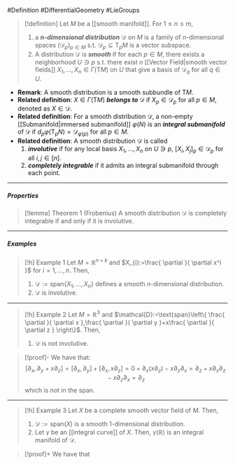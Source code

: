 #Definition #DifferentialGeometry #LieGroups 

> [!definition]
> Let $M$ be a [[smooth manifold]]. For $1\leq n\leq m$,
> 1.  a ***$n$-dimensional distribution*** $\mathcal{D}$ on $M$ is a family of $n$-dimensional spaces $(\mathcal{D}_{p})_{p\in M}$ s.t. $\mathcal{D}_{p}\subseteq \text{T}_{p}M$ is a vector subspace.
> 2. A distribution $\mathcal{D}$ is ***smooth*** if for each $p\in M$, there exists a neighborhood $U\ni p$ s.t. there exist $n$ [[Vector Field|smooth vector fields]] $X_{1},\dots,X_{n}\in \Gamma(\text{T}M)$ on $U$ that give a basis of $\mathcal{D}_{q}$ for all $q\in U$.
- **Remark**: A smooth distribution is a smooth subbundle of $\text{T}M$.
- **Related definition**: $X\in \Gamma(\text{T}M)$ ***belongs to*** $\mathcal{D}$ if $X_{p}\in \mathcal{D}_{p}$ for all $p\in M$, denoted as $X\in \mathcal{D}$.
- **Related definition**: For a smooth distribution $\mathcal{D}$, a non-empty [[Submanifold|immersed submanifold]] $\varphi(N)$ is an ***integral submanifold*** of $\mathcal{D}$ if $d_{p}\varphi(\text{T}_{p}N)=\mathcal{D}_{\varphi(p)}$ for all $p\in M$.
- **Related definition**: A smooth distribution $\mathcal{D}$ is called 
	1. ***involutive*** if for any local basis $X_{1},\dots,X_{n}$ on $U\ni p$, $[X_{i},X_{j}]_{p}\in \mathcal{D}_{p}$ for all $i,j\in [n]$.
	2. ***completely integrable*** if it admits an integral submanifold through each point.
---
##### Properties
> [!lemma] Theorem 1 (Frobenius)
> A smooth distribution $\mathcal{D}$ is completely integrable if and only if it is involutive.
---
##### Examples
> [!h] Example 1
> Let $M=\mathbb{R}^{n+k}$ and $X_{i}:=\frac{ \partial  }{ \partial x^i }$ for $i=1,\dots,n$. Then, 
> 1. $\mathcal{D}:=\text{span}\{ X_{1},\dots,X_{n} \}$ defines a smooth $n$-dimensional distribution.
> 2. $\mathcal{D}$ is involutive.
---
> [!h] Example 2
> Let $M=\mathbb{R}^3$ and $\mathcal{D}:=\text{span}\left\{  \frac{ \partial  }{ \partial x },\frac{ \partial  }{ \partial y }+x\frac{ \partial  }{ \partial z }  \right\}$. Then, 
> 1. $\mathcal{D}$ is not involutive.

 > [!proof]-
 > We have that: $$[\partial_{x},\partial_{y}+x\partial_{z}]=[\partial_{x},\partial_{y}]+[\partial _{x},x\partial_{z}]=0+\partial_{x}(x\partial_z)-x\partial_{z}\partial_{x}=\partial_{z}+x\partial_{x}\partial_{z}-x\partial_{z}\partial_{x}=\partial_{z}$$which is not in the span.
 ---
 > [!h] Example 3
 > Let $X$ be a complete smooth vector field of $M$. Then, 
 > 1. $\mathcal{D}:=\text{span}(X)$ is a smooth $1$-dimensional distribution. 
 > 2. Let $\gamma$ be an [[integral curve]] of $X$. Then, $\gamma(\mathbb{R})$ is an integral manifold of $\mathcal{D}$.

> [!proof]+
> We have that 
